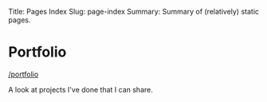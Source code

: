 Title: Pages Index
Slug: page-index
Summary: Summary of (relatively) static pages.

# Portfolio

[/portfolio][port]

A look at projects I've done that I can share.

[port]: /portfolio
